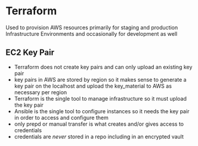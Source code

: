 # Terraform

Used to provision AWS resources primarily for staging and production Infrastructure Environments and occasionally for development as well

## EC2 Key Pair
- Terraform does not create key pairs and can only upload an existing key pair
- key pairs in AWS are stored by region so it makes sense to generate a key pair on the localhost and upload the key_material to AWS as necessary per region
- Terraform is the single tool to manage infrastructure so it must upload the key pair
- Ansible is the single tool to configure instances so it needs the key pair in order to access and configure them
- only prepd or manual transfer is what creates and/or gives access to credentials
- credentials are *never* stored in a repo including in an encrypted vault
